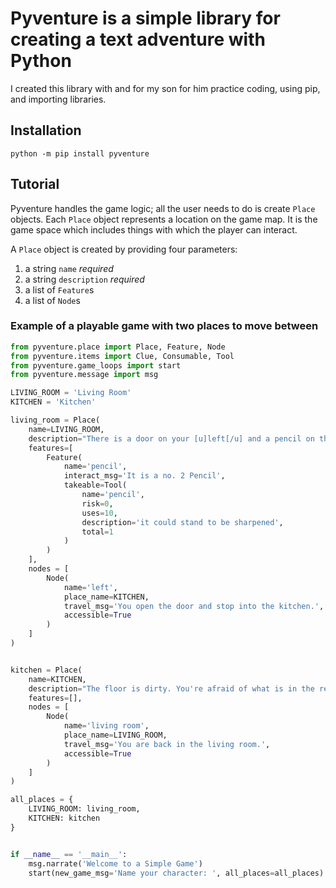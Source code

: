 # Pyventure is a simple library for creating a text adventure with Python
I created this library with and for my son for him practice coding,
using pip, and importing libraries.


## Installation
`python -m pip install pyventure`

## Tutorial
Pyventure handles the game logic; all the user needs to do is
create `Place` objects. Each `Place` object represents a location
on the game map. It is the game space which includes things with 
which the player can interact.

A `Place` object is created by providing four parameters:
1. a string `name` _required_
2. a string `description` _required_
3. a list of `Feature`s
4. a list of `Node`s

### Example of a playable game with two places to move between
```python
from pyventure.place import Place, Feature, Node
from pyventure.items import Clue, Consumable, Tool
from pyventure.game_loops import start
from pyventure.message import msg

LIVING_ROOM = 'Living Room'
KITCHEN = 'Kitchen'

living_room = Place(
    name=LIVING_ROOM,
    description="There is a door on your [u]left[/u] and a pencil on the carpet.",
    features=[
        Feature(
            name='pencil',
            interact_msg='It is a no. 2 Pencil',
            takeable=Tool(
                name='pencil',
                risk=0,
                uses=10,
                description='it could stand to be sharpened',
                total=1
            )
        )
    ],
    nodes = [
        Node(
            name='left',
            place_name=KITCHEN,
            travel_msg='You open the door and stop into the kitchen.',
            accessible=True
        )
    ]
)


kitchen = Place(
    name=KITCHEN,
    description="The floor is dirty. You're afraid of what is in the refridgerator.",
    features=[],
    nodes = [
        Node(
            name='living room',
            place_name=LIVING_ROOM,
            travel_msg='You are back in the living room.',
            accessible=True
        )
    ]
)

all_places = {
    LIVING_ROOM: living_room,
    KITCHEN: kitchen
}


if __name__ == '__main__':
    msg.narrate('Welcome to a Simple Game')
    start(new_game_msg='Name your character: ', all_places=all_places)

```
